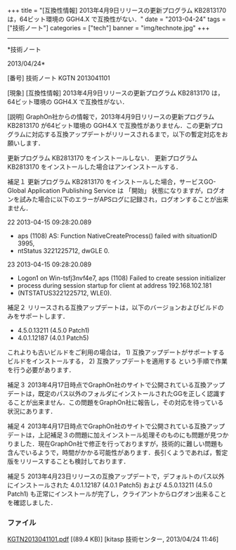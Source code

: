﻿+++
title = "[互換性情報] 2013年4月9日リリースの更新プログラム KB2813170 は，64ビット環境の GGH4.X で互換性がない．"
date = "2013-04-24"
tags = ["技術ノート"]
categories = ["tech"]
banner = "img/technote.jpg"
+++

-----------------------------------------------------------------------------------------------------------------------------

*技術ノート

2013/04/24*


[番号]
技術ノート KGTN 2013041101

[現象]
[互換性情報] 2013年4月9日リリースの更新プログラム KB2813170
は，64ビット環境の GGH4.X で互換性がない．

[説明]
GraphOn社からの情報で，2013年4月9日リリースの更新プログラム KB2813170
が64ビット環境の GGH4.X
で互換性がありません．この更新プログラムに対応する互換アップデートがリリースされるまで，以下の暫定対応をお願いします．

更新プログラム KB2813170 をインストールしない．
更新プログラム KB2813170 をインストールした場合はアンインストールする．

補足１
更新プログラム KB2813170 をインストールした場合，サービスGO-Global
Application Publishing Service は 「開始」
状態になりますが，ログオンを試みた場合に以下のエラーがAPSログに記録され，ログオンすることが出来ません．

22 2013-04-15 09:28:20.089
- aps (1108) AS: Function NativeCreateProcess() failed with situationID
3995,
- ntStatus 3221225712, dwGLE 0.

23 2013-04-15 09:28:20.089
- Logon1 on Win-tsfj3nvf4e7, aps (1108) Failed to create session
initializer
- process during session startup for client at address 192.168.102.181
- (NTSTATUS3221225712, WLE0).

補足２
リリースされる互換アップデートは，以下のバージョンおよびビルドのみをサポートします．

-   4.5.0.13211 (4.5.0 Patch1)
-   4.0.1.12187 (4.0.1 Patch5)

これよりも古いビルドをご利用の場合は， 1)
互換アップデートがサポートするビルドをインストールする， 2)
互換アップデートを適用する という手順で作業を行う必要があります．

補足３
2013年4月17日時点でGraphOn社のサイトで公開されている互換アップデートは，既定のパス以外のフォルダにインストールされたGGを正しく認識することが出来ません．この問題をGraphOn社に報告し，その対応を待っている状況にあります．

補足４
2013年4月17日時点でGraphOn社のサイトで公開されている互換アップデートは，上記補足３の問題に加えインストール処理そのものにも問題が見つかりました．現在GraphOn社で修正を行っておりますが，技術的に難しい問題も含んでいるようで，時間がかかる可能性があります．長引くようであれば，暫定版をリリースすることも検討しております．

補足５
2013年4月23日リリースの互換アップデートで，デフォルトのパス以外にインストールされた
4.0.1.12187 (4.0.1 Patch5) および 4.5.0.13211 (4.5.0 Patch1)
も正常にインストールが完了し，クライアントからログオン出来ることを確認しました．


### ファイル

 
 


[KGTN2013041101.pdf](http://techreport.kitasp.net/attachments/download/1313/KGTN2013041101.pdf)
 [(89.4 KB)] [kitasp 技術センター, 2013/04/24
11:46]


 


 

